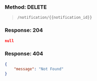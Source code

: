 ### Method: DELETE

> ```
>/notification/{{notification_id}}
>```

### Response: 204

```json
null
```

### Response: 404

```json
{
    "message": "Not Found"
}
```

